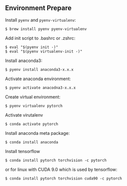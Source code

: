 ## Environment Prepare

Install `pyenv` and `pyenv-virtualenv`:

    $ brew install pyenv pyenv-virtualenv

Add init script to .bashrc or .zshrc:

    $ eval "$(pyenv init -)"
    $ eval "$(pyenv virtualenv-init -)"

Install anaconda3:

    $ pyenv install anaconda3-x.x.x

Activate anaconda environment:

    $ pyenv activate anacodna3-x.x.x

Create virtual environment:

    $ pyenv virtualenv pytorch

Activate virutalenv

    $ conda activate pytorch

Install anaconda meta package:

    $ conda install anaconda

Install tensorflow

    $ conda install pytorch torchvision -c pytorch 

or for linux with CUDA 9.0 which is used by tensorflow:

    $ conda install pytorch torchvision cuda90 -c pytorch

